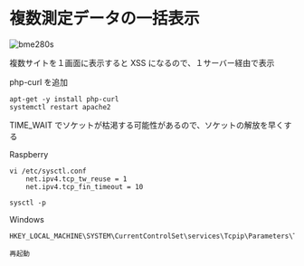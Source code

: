 複数測定データの一括表示
============
![bme280s](https://user-images.githubusercontent.com/76575923/117416962-da543f00-af54-11eb-96e4-b2c532e57921.png)

複数サイトを１画面に表示すると XSS になるので、１サーバー経由で表示

php-curl を追加
```
apt-get -y install php-curl
systemctl restart apache2
```

TIME_WAIT でソケットが枯渇する可能性があるので、ソケットの解放を早くする

Raspberry<br/>
```
vi /etc/sysctl.conf
	net.ipv4.tcp_tw_reuse = 1
	net.ipv4.tcp_fin_timeout = 10
  
sysctl -p 
```

Windows
```
HKEY_LOCAL_MACHINE\SYSTEM\CurrentControlSet\services\Tcpip\Parameters\TcpTimedWaitDelay=dword:0000000a

再起動
```
